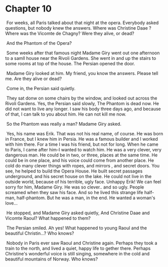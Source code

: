 # Chapter 10

​	For weeks, all Paris talked about that night at the opera. Everybody asked questions, but nobody knew the answers. Where was Christine Daae ? Where was the Vicomte de Chagny? Were they alive, or dead?

​	And the Phantom of the Opera?

​	Some weeks after that famous night Madame Giry went out one afternoon to a samll house near the Rivoli Gardens. She went in and up the stairs to some rooms at top of the house. The Persian opened the door.

​	Madame Giry looked at him. My friend, you know the answers. Please tell me. Are they alive or dead?

​	Come in, the Persian said quietly.

​	They sat donw on some chairs by the window, and looked out across the Rivoli Gardens. Yes, the Persian said slowly, The Phantom is dead now. He did not want to live any longer. I saw his body three days ago, and because of that, I can talk to you about him. He can not kill me now.

​	So the Phantom was really a man? Madame Giry asked.

​	Yes, his name was Erik. That was not his real name, of course. He was born in France, but I knew him in Persia. He was a famous builder and I worked with him there. For a time I was his  friend, but not for long. When he came to Paris, I came after him-I wanted to watch him. He was a very clever, very dangerous man. He could be in two, or three, places at the same time. He could be in one place, and his voice could come from another place. He cold do many clever things with ropes, and mirrors , and secret doors. You see, he helped to build the Opera House. He built secret passages underground, and his secret house on the lake. He could not live in the outside world, because of his terrible, ugly face. Unhappy Erik! We can feel sorry for him, Madame Giry. He was so clever.. and so ugly. People screamed when they saw his face. And so he lived this strange life half-man, half-phantom. But he was a man, in the end. He wanted a woman's love...

​	He stopped, and Madame Giry asked quietly, And Christine Daae and Vicomte Raoul? What happened to them?

​	The Persian smiled. Ah yes! What happened to young Raoul and the beautiful Christin…? Who knows?

​	Nobody in Paris ever saw Raoul and Christine again. Perhaps they took a train to the north, and lived a quiet, happy life to gether there. Perhaps Christine's wonderful voice is still singing, somewhere in the cold and beautiful mountains of Norway. Who knows?